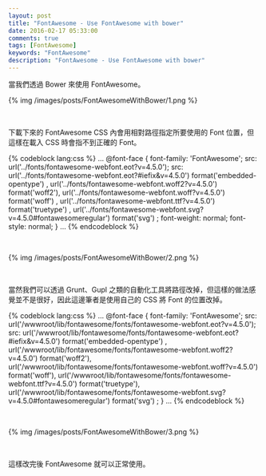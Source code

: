 ```yaml
---
layout: post
title: "FontAwesome - Use FontAwesome with bower"
date: 2016-02-17 05:33:00
comments: true
tags: [FontAwesome]
keywords: "FontAwesome"
description: "FontAwesome - Use FontAwesome with bower"
---
```


當我們透過 Bower 來使用 FontAwesome。  

<!-- More -->

{% img /images/posts/FontAwesomeWithBower/1.png %}

<br/>


下載下來的 FontAwesome CSS 內會用相對路徑指定所要使用的 Font 位置，但這樣在載入 CSS 時會指不到正確的 Font。  

{% codeblock lang:css %}
...
@font-face {
  font-family: 'FontAwesome';
  src: url('../fonts/fontawesome-webfont.eot?v=4.5.0');
  src: url('../fonts/fontawesome-webfont.eot?#iefix&v=4.5.0') format('embedded-opentype') , url('../fonts/fontawesome-webfont.woff2?v=4.5.0') format('woff2'), url('../fonts/fontawesome-webfont.woff?v=4.5.0') format('woff') , url('../fonts/fontawesome-webfont.ttf?v=4.5.0') format('truetype') , url('../fonts/fontawesome-webfont.svg?v=4.5.0#fontawesomeregular') format('svg') ;
  font-weight: normal;
  font-style: normal;
}
...
{% endcodeblock %}

<br/>


{% img /images/posts/FontAwesomeWithBower/2.png %}

<br/>


當然我們可以透過 Grunt、Gupl 之類的自動化工具將路徑改掉，但這樣的做法感覺並不是很好，因此這邊筆者是使用自己的 CSS 將 Font 的位置改掉。  

{% codeblock lang:css %}
...
@font-face {
  font-family: 'FontAwesome';
  src: url('/wwwroot/lib/fontawesome/fonts/fontawesome-webfont.eot?v=4.5.0');
  src: url('/wwwroot/lib/fontawesome/fonts/fontawesome-webfont.eot?#iefix&v=4.5.0') format('embedded-opentype') , url('/wwwroot/lib/fontawesome/fonts/fontawesome-webfont.woff2?v=4.5.0') format('woff2'), url('/wwwroot/lib/fontawesome/fonts/fontawesome-webfont.woff?v=4.5.0') format('woff'), url('/wwwroot/lib/fontawesome/fonts/fontawesome-webfont.ttf?v=4.5.0') format('truetype'), url('/wwwroot/lib/fontawesome/fonts/fontawesome-webfont.svg?v=4.5.0#fontawesomeregular') format('svg') ;
}
...
{% endcodeblock %}

<br/>


{% img /images/posts/FontAwesomeWithBower/3.png %}

<br/>


這樣改完後 FontAwesome 就可以正常使用。  
